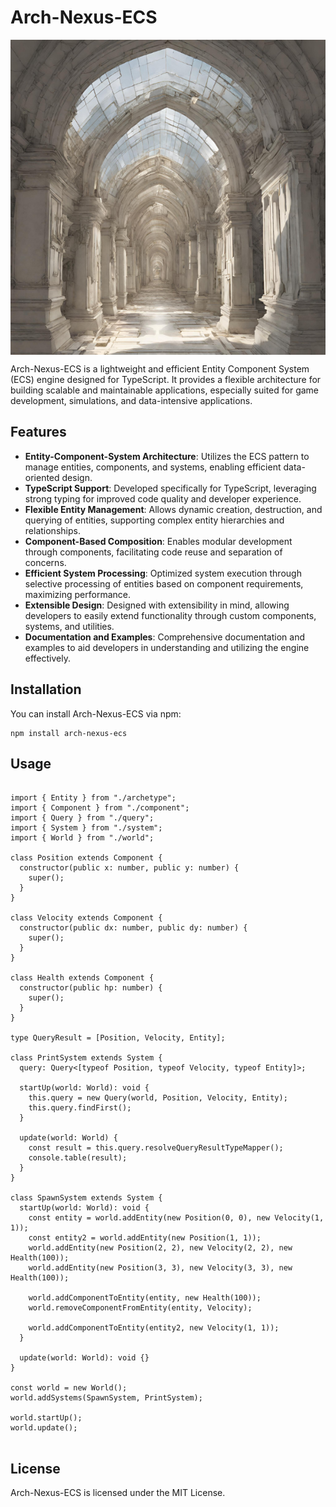 <h1>Arch-Nexus-ECS</h1>

<div style="display: flex;justify-content: center; align-items: center;">
    <img src="./arch-nexus.png"></img>
</div>

<p>Arch-Nexus-ECS is a lightweight and efficient Entity Component System (ECS) engine designed for TypeScript. It provides a flexible architecture for building scalable and maintainable applications, especially suited for game development, simulations, and data-intensive applications.</p>

<h2>Features</h2>

<ul>
  <li><strong>Entity-Component-System Architecture</strong>: Utilizes the ECS pattern to manage entities, components, and systems, enabling efficient data-oriented design.</li>
  <li><strong>TypeScript Support</strong>: Developed specifically for TypeScript, leveraging strong typing for improved code quality and developer experience.</li>
  <li><strong>Flexible Entity Management</strong>: Allows dynamic creation, destruction, and querying of entities, supporting complex entity hierarchies and relationships.</li>
  <li><strong>Component-Based Composition</strong>: Enables modular development through components, facilitating code reuse and separation of concerns.</li>
  <li><strong>Efficient System Processing</strong>: Optimized system execution through selective processing of entities based on component requirements, maximizing performance.</li>
  <li><strong>Extensible Design</strong>: Designed with extensibility in mind, allowing developers to easily extend functionality through custom components, systems, and utilities.</li>
  <li><strong>Documentation and Examples</strong>: Comprehensive documentation and examples to aid developers in understanding and utilizing the engine effectively.</li>
</ul>

<h2>Installation</h2>

<p>You can install Arch-Nexus-ECS via npm:</p>

<pre><code>npm install arch-nexus-ecs
</code></pre>

<h2>Usage</h2>

<pre><code>
import { Entity } from "./archetype";
import { Component } from "./component";
import { Query } from "./query";
import { System } from "./system";
import { World } from "./world";

class Position extends Component {
  constructor(public x: number, public y: number) {
    super();
  }
}

class Velocity extends Component {
  constructor(public dx: number, public dy: number) {
    super();
  }
}

class Health extends Component {
  constructor(public hp: number) {
    super();
  }
}

type QueryResult = [Position, Velocity, Entity];

class PrintSystem extends System {
  query: Query<[typeof Position, typeof Velocity, typeof Entity]>;

  startUp(world: World): void {
    this.query = new Query(world, Position, Velocity, Entity);
    this.query.findFirst();
  }

  update(world: World) {
    const result = this.query.resolveQueryResultTypeMapper<QueryResult>();
    console.table(result);
  }
}

class SpawnSystem extends System {
  startUp(world: World): void {
    const entity = world.addEntity(new Position(0, 0), new Velocity(1, 1));
    const entity2 = world.addEntity(new Position(1, 1));
    world.addEntity(new Position(2, 2), new Velocity(2, 2), new Health(100));
    world.addEntity(new Position(3, 3), new Velocity(3, 3), new Health(100));

    world.addComponentToEntity(entity, new Health(100));
    world.removeComponentFromEntity(entity, Velocity);

    world.addComponentToEntity(entity2, new Velocity(1, 1));
  }

  update(world: World): void {}
}

const world = new World();
world.addSystems(SpawnSystem, PrintSystem);

world.startUp();
world.update();

</code></pre>

<h2>License</h2>

<p>Arch-Nexus-ECS is licensed under the MIT License.</p>
